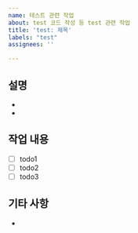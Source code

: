 ```yaml
---
name: 테스트 관련 작업
about: test 코드 작성 등 test 관련 작업
title: 'test: 제목'
labels: "test"
assignees: ''

---
```


## 설명

- 
- 

## 작업 내용

- [ ] todo1
- [ ] todo2
- [ ] todo3

## 기타 사항

-
